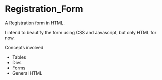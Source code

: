 # Registration_Form
A Registration form in HTML.

I intend to beautify the form using CSS and Javascript, but only HTML for now.

Concepts involved
 * Tables
 * Divs
 * Forms
 * General HTML
